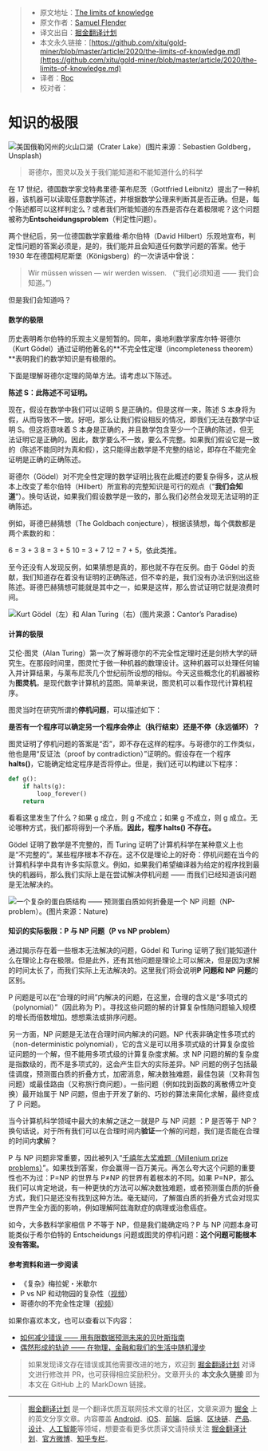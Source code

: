 > * 原文地址：[The limits of knowledge](https://towardsdatascience.com/the-limits-of-knowledge-b59be67fd50a)
> * 原文作者：[Samuel Flender](https://medium.com/@samuel.flender)
> * 译文出自：[掘金翻译计划](https://github.com/xitu/gold-miner)
> * 本文永久链接：[https://github.com/xitu/gold-miner/blob/master/article/2020/the-limits-of-knowledge.md](https://github.com/xitu/gold-miner/blob/master/article/2020/the-limits-of-knowledge.md)
> * 译者：[Roc](https://github.com/QinRoc)
> * 校对者：

# 知识的极限

![美国俄勒冈州的火山口湖（Crater Lake）(图片来源：Sebastien Goldberg，[Unsplash](https://unsplash.com/photos/L1Xqp235CYk))](https://cdn-images-1.medium.com/max/9678/0*CpmVADktVXeu5Jk2)

> 哥德尔，图灵以及关于我们能知道和不能知道什么的科学

在 17 世纪，德国数学家戈特弗里德·莱布尼茨（Gottfried Leibnitz）提出了一种机器，该机器可以读取任意数学陈述，并根据数学公理来判断其是否正确。但是，每个陈述都可以这样判定么？或者我们所能知道的东西是否存在着极限呢？这个问题被称为**Entscheidungsproblem**（判定性问题）。

两个世纪后，另一位德国数学家戴维·希尔伯特（David Hilbert）乐观地宣布，判定性问题的答案必须是，是的，我们能并且会知道任何数学问题的答案。他于 1930 年在德国柯尼斯堡（Königsberg）的一次讲话中曾说：

> Wir müssen wissen — wir werden wissen. （“我们必须知道 —— 我们会知道。”）

但是我们会知道吗？

#### 数学的极限

历史表明希尔伯特的乐观主义是短暂的。同年，奥地利数学家库尔特·哥德尔（Kurt Gödel）通过证明他著名的**不完全性定理（incompleteness theorem）**表明我们的数学知识是有极限的。

下面是理解哥德尔定理的简单方法。请考虑以下陈述。

**陈述 S：此陈述不可证明。**

现在，假设在数学中我们可以证明 S 是正确的。但是这样一来，陈述 S 本身将为假，从而导致不一致。好吧，那么让我们假设相反的情况，即我们无法在数学中证明 S。但这将意味着 S 本身是正确的，并且数学包含至少一个正确的陈述，但无法证明它是正确的。因此，数学要么不一致，要么不完整。如果我们假设它是一致的（陈述不能同时为真和假），这只能得出数学是不完整的结论，即存在不能完全证明是正确的正确陈述。

哥德尔（Gödel）对不完全性定理的数学证明比我在此概述的要复杂得多，这从根本上改变了希尔伯特（Hilbert）所宣称的完整知识是可行的观点（“**我们会知道**”）。换句话说，如果我们假设数学是一致的，那么我们必然会发现无法证明的正确陈述。

例如，哥德巴赫猜想（The Goldbach conjecture），根据该猜想，每个偶数都是两个素数的和：

6 = 3 + 3
8 = 3 + 5
10 = 3 + 7
12 = 7 + 5，依此类推。

至今还没有人发现反例，如果猜想是真的，那也就不存在反例。由于 Gödel 的贡献，我们知道存在着没有证明的正确陈述，但不幸的是，我们没有办法识别出这些陈述。哥德巴赫猜想可能就是其中之一，如果是这样，那么尝试证明它就是浪费时间。

![Kurt Gödel（左）和 Alan Turing（右）(图片来源：[Cantor’s Paradise](https://medium.com/cantors-paradise/a-computability-proof-of-g%C3%B6dels-first-incompleteness-theorem-2d685899117c))](https://cdn-images-1.medium.com/max/5760/1*OEtkquO--eZVJAIt_dGvTA.jpeg)

#### 计算的极限

艾伦·图灵（Alan Turing）第一次了解哥德尔的不完全性定理时还是剑桥大学的研究生。在那段时间里，图灵忙于做一种机器的数理设计。这种机器可以处理任何输入并计算结果，与莱布尼茨几个世纪前所设想的相似。今天这些概念化的机器被称为**图灵机**，是现代数字计算机的蓝图。简单来说，图灵机可以看作现代计算机程序。

图灵当时在研究所谓的**停机问题**，可以描述如下：

**是否有一个程序可以确定另一个程序会停止（执行结束）还是不停（永远循环）？**

图灵证明了停机问题的答案是“否”，即不存在这样的程序。与哥德尔的工作类似，他也是用“反证法（proof by contradiction）”证明的。假设存在一个程序 **halts()**，它能确定给定程序是否将停止。但是，我们还可以构建以下程序：

```python
def g():
    if halts(g):
        loop_forever()
    return
```

看看这里发生了什么？如果 g 成立，则 g 不成立；如果 g 不成立，则 g 成立。无论哪种方式，我们都将得到一个矛盾。**因此，程序 halts() 不存在。**

Gödel 证明了数学是不完整的，而 Turing 证明了计算机科学在某种意义上也是“不完整的”。某些程序根本不存在。这不仅是理论上的好奇：停机问题在当今的计算机科学中具有许多实际意义。例如，如果我们希望编译器为给定的程序找到最快的机器码，那么我们实际上是在尝试解决停机问题 —— 而我们已经知道该问题是无法解决的。

![一个复杂的蛋白质结构 —— 预测蛋白质如何折叠是一个 NP 问题（NP-problem）。(图片来源：[Nature](https://www.nature.com/articles/d41586-019-01357-6))](https://cdn-images-1.medium.com/max/2000/1*CZyv_a9CKoOQ1gzAliYdEQ.jpeg)

#### 知识的实际极限：P 与 NP 问题（P vs NP problem）

通过揭示存在着一些根本无法解决的问题，Gödel 和 Turing 证明了我们能知道什么在理论上存在极限。但是此外，还有其他问题是理论上可以解决，但是因为求解的时间太长了，而我们实际上无法解决的。这里我们将会说明**P 问题和 NP 问题**的区别。

P 问题是可以在“合理的时间”内解决的问题，在这里，合理的含义是“多项式的（polynomial）”（因此称为 P）。寻找这些问题的解的计算复杂性随问题输入规模的增长而倍数增加。想想乘法或排序问题。

另一方面，NP 问题是无法在合理时间内解决的问题。NP 代表非确定性多项式的（non-deterministic polynomial），它的含义是可以用多项式级的计算复杂度验证问题的一个解，但不能用多项式级的计算复杂度求解。求 NP 问题的解的复杂度是指数级的，而不是多项式的，这会产生巨大的实际差异。NP 问题的例子包括最佳调度，预测蛋白质的折叠方式，加密消息，解决数独难题，最佳包装（又称背包问题）或最佳路由（又称旅行商问题）。一些问题（例如找到函数的离散傅立叶变换）最开始属于 NP 问题，但由于开发了新的、巧妙的算法来简化求解，最终变成了 P 问题。

当今计算机科学领域中最大的未解之谜之一就是P 与 NP 问题 ：P 是否等于 NP？换句话说，对于所有我们可以在合理时间内**验证**一个解的问题，我们是否能在合理的时间内**求**解？

P 与 NP 问题非常重要，因此被列入“[千禧年大奖难题（Millenium prize problems）](https://www.claymath.org/millennium-problems)”。如果找到答案，你会赢得一百万美元。再怎么夸大这个问题的重要性也不为过：P=NP 的世界与 P≠NP 的世界有着根本的不同。如果 P=NP，那么我们可以肯定地说，有一种更快的方法可以解决数独难题，或者预测蛋白质的折叠方式，我们只是还没有找到这种方法。毫无疑问，了解蛋白质的折叠方式会对现实世界产生全方面的影响，例如理解阿兹海默症的病理或治愈癌症。

如今，大多数科学家相信 P 不等于 NP，但是我们能确定吗？P 与 NP 问题本身可能类似于希尔伯特的 Entscheidungs 问题或图灵的停机问题：**这个问题可能根本没有答案。**

#### 参考资料和进一步阅读

* 《复杂》梅拉妮・米歇尔
* P vs NP 和动物园的复杂性（[视频](https://www.youtube.com/watch?v=YX40hbAHx3s)）
* 哥德尔的不完全性定理（[视频](https://www.youtube.com/watch?v=O4ndIDcDSGc)）

如果你喜欢本文，也可以查看以下内容：

- [如何减少错误 —— 用有限数据预测未来的贝叶斯指南](https://towardsdatascience.com/how-to-be-less-wrong-5d6632a08f)
- [偶然形成的轨迹 —— 在物理，金融和我们的生活中随机漫步](https://medium.com/swlh/trajectories-formed-by-chance-bc96c8e236a5)

> 如果发现译文存在错误或其他需要改进的地方，欢迎到 [掘金翻译计划](https://github.com/xitu/gold-miner) 对译文进行修改并 PR，也可获得相应奖励积分。文章开头的 **本文永久链接** 即为本文在 GitHub 上的 MarkDown 链接。

---

> [掘金翻译计划](https://github.com/xitu/gold-miner) 是一个翻译优质互联网技术文章的社区，文章来源为 [掘金](https://juejin.im) 上的英文分享文章。内容覆盖 [Android](https://github.com/xitu/gold-miner#android)、[iOS](https://github.com/xitu/gold-miner#ios)、[前端](https://github.com/xitu/gold-miner#前端)、[后端](https://github.com/xitu/gold-miner#后端)、[区块链](https://github.com/xitu/gold-miner#区块链)、[产品](https://github.com/xitu/gold-miner#产品)、[设计](https://github.com/xitu/gold-miner#设计)、[人工智能](https://github.com/xitu/gold-miner#人工智能)等领域，想要查看更多优质译文请持续关注 [掘金翻译计划](https://github.com/xitu/gold-miner)、[官方微博](http://weibo.com/juejinfanyi)、[知乎专栏](https://zhuanlan.zhihu.com/juejinfanyi)。